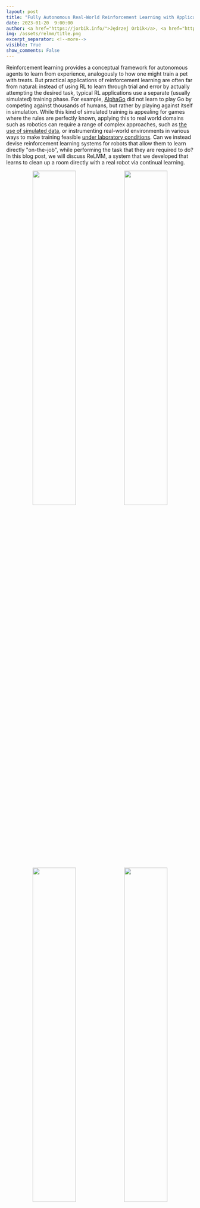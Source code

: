 ```yaml
---
layout: post
title: "Fully Autonomous Real-World Reinforcement Learning with Applications to Mobile Manipulation"
date: 2023-01-20  9:00:00
author: <a href="https://jorbik.info/">Jędrzej Orbik</a>, <a href="https://charlesjsun.github.io/">Charles Sun</a>, <a href="https://cdevin.github.io/">Coline Devin</a>, <a href="https://www.fracturedplane.com/">Glen Berseth</a>
img: /assets/relmm/title.png
excerpt_separator: <!--more-->
visible: True
show_comments: False
---
```


<!-- twitter -->
<meta name="twitter:title" content="Fully Autonomous Real-World Reinforcement Learning with Applications to Mobile Manipulation">
<meta name="twitter:card" content="summary_large_image">
<meta name="twitter:image" content="assets/relmm/title.png">

<meta name="keywords" content="mobile manipulation, reinforcement learning, reset-free">
<meta name="description" content="The BAIR Blog">
<meta name="author" content="Jędrzej Orbik, Charles Sun, Coline Devin, Glen Berseth">

Reinforcement learning provides a conceptual framework for autonomous agents to learn from experience, analogously to how one might train a pet with treats. But practical applications of reinforcement learning are often far from natural: instead of using RL to learn through trial and error by actually attempting the desired task, typical RL applications use a separate (usually simulated) training phase. For example, [AlphaGo][1] did not learn to play Go by competing against thousands of humans, but rather by playing against itself in simulation. While this kind of simulated training is appealing for games where the rules are perfectly known, applying this to real world domains such as robotics can require a range of complex approaches, such as [the use of simulated data][2], or instrumenting real-world environments in various ways to make training feasible [under laboratory conditions][3]. Can we instead devise reinforcement learning systems for robots that allow them to learn directly "on-the-job", while performing the task that they are required to do? In this blog post, we will discuss ReLMM, a system that we developed that learns to clean up a room directly with a real robot via continual learning.

<p style="text-align:center;">
<img src="https://bair.berkeley.edu/static/blog/relmm/image8.gif" width="48%">
<img src="https://bair.berkeley.edu/static/blog/relmm/image12.gif" width="48%">
<img src="https://bair.berkeley.edu/static/blog/relmm/image3.gif" width="48%">
<img src="https://bair.berkeley.edu/static/blog/relmm/image2.gif" width="48%">
<br>
<i>We evaluate our method on different tasks that range in difficulty. The top-left task has uniform white blobs to pickup with no obstacles, while other rooms have objects of diverse shapes and colors, obstacles that increase navigation difficulty and obscure the objects and patterned rugs that make it difficult to see the objects against the ground.</i>
</p>

<!--more-->

To enable “on-the-job” training in the real world, the difficulty of collecting more experience is prohibitive. If we can make training in the real world easier, by making the data gathering process more autonomous without requiring human monitoring or intervention, we can further benefit from the simplicity of agents that learn from experience. In this work, we design an “on-the-job” mobile robot training system for cleaning by learning to grasp objects throughout different rooms.

# Lesson 1: The Benefits of Modular Policies for Robots.

People are not born one day and performing job interviews the next. There are many levels of tasks people learn before they apply for a job as we start with the easier ones and build on them. In ReLMM, we make use of this concept by allowing robots to train common-reusable skills, such as grasping, by first encouraging the robot to prioritize training these skills before learning later skills, such as navigation. Learning in this fashion has two advantages for robotics. The first advantage is that when an agent focuses on learning a skill, it is more efficient at collecting data around the local state distribution for that skill.

<p style="text-align:center">
<img src="https://bair.berkeley.edu/static/blog/relmm/image13.png"  width="50%">
<br>
</p>

That is shown in the figure above, where we evaluated the amount of prioritized grasping experience needed to result in efficient mobile manipulation training. The second advantage to a multi-level learning approach is that we can inspect the models trained for different tasks and ask them questions, such as, “can you grasp anything right now” which is helpful for navigation training that we describe next.

<p style="text-align:center;">
<img src="https://bair.berkeley.edu/static/blog/relmm/image14.png"  width="50%">
<br>
</p>

Training this multi-level policy was not only more efficient than learning both skills at the same time but it allowed for the grasping controller to inform the navigation policy. Having a model that estimates the uncertainty in its grasp success (**Ours** above) can be used to improve navigation exploration by skipping areas without graspable objects, in contrast to **No Uncertainty Bonus** which does not use this information. The model can also be used to relabel data during training so that in the unlucky case when the grasping model was unsuccessful trying to grasp an object within its reach, the grasping policy can still provide some signal by indicating that an object was there but the grasping policy has not yet learned how to grasp it. Moreover, learning modular models has engineering benefits. Modular training allows for reusing skills that are easier to learn and can enable building intelligent systems one piece at a time. This is beneficial for many reasons, including safety evaluation and understanding.

# Lesson 2: Learning systems beat hand-coded systems, given time

<p style="text-align:center">
<img src="https://bair.berkeley.edu/static/blog/relmm/image15.png" width="50%">
<br>
</p>

Many robotics tasks that we see today can be solved to varying levels of success using hand-engineered controllers. For our room cleaning task, we designed a hand-engineered controller that locates objects using image clustering and turns towards the nearest detected object at each step. This expertly designed controller performs very well on the visually salient balled socks and takes reasonable paths around the obstacles **but it can not learn an optimal path to collect the objects quickly, and it struggles with visually diverse rooms**. As shown in video 3 below, the scripted policy gets distracted by the white patterned carpet while trying to locate more white objects to grasp.

<p style="text-align:center;">
1) <img src="https://bair.berkeley.edu/static/blog/relmm/image5.gif" width="45%">
2) <img src="https://bair.berkeley.edu/static/blog/relmm/image6.gif" width="45%">
<br>
3) <img src="https://bair.berkeley.edu/static/blog/relmm/image1.gif" width="45%">
4) <img src="https://bair.berkeley.edu/static/blog/relmm/image9.png" width="45%">
<br>
<i>We show a comparison between (1) our policy at the beginning of training (2) our policy at the end of training (3) the scripted policy. In (4) we can see the robot's performance improve over time, and eventually exceed the scripted policy at quickly collecting the objects in the room.</i>
</p>

Given we can use experts to code this hand-engineered controller, what is the purpose of learning? An important limitation of hand-engineered controllers is that they are tuned for a particular task, for example, grasping white objects. When diverse objects are introduced, which differ in color and shape, the original tuning may no longer be optimal. Rather than requiring further hand-engineering, our learning-based method is able to adapt itself to various tasks by collecting its own experience.

However, the most important lesson is that even if the hand-engineered controller is capable, the learning agent eventually surpasses it given enough time. This learning process is itself autonomous and takes place while the robot is performing its job, making it comparatively inexpensive. This shows the capability of learning agents, which can also be thought of as working out a general way to perform an “expert manual tuning” process for any kind of task. Learning systems have the ability to create the entire control algorithm for the robot, and are not limited to tuning a few parameters in a script. The key step in this work allows these real-world learning systems to autonomously collect the data needed to enable the success of learning methods.

<i>This post is based on the paper “Fully Autonomous Real-World Reinforcement Learning with Applications to Mobile Manipulation”, presented at CoRL 2021. You can find more details in [our paper][4], on our [website][5] and the on the [video][6]. We provide [code][7] to reproduce our experiments. We thank Sergey Levine for his valuable feedback on this blog post.</i>

[1]: https://deepmind.com/research/case-studies/alphago-the-story-so-far
[2]: https://www.youtube.com/watch?v=XUW0cnvqbwM
[3]: https://bair.berkeley.edu/blog/2020/04/27/ingredients/
[4]: https://arxiv.org/abs/2107.13545
[5]: https://sites.google.com/view/relmm
[6]: https://youtu.be/PcYJoCe4Kr4
[7]: https://github.com/charlesjsun/ReLMM
